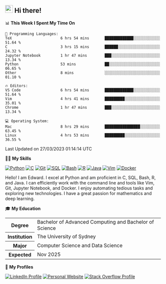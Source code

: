 ## <a href="#"><img src="https://media.giphy.com/media/hvRJCLFzcasrR4ia7z/giphy.gif" width="25px" height="25px"></a> Hi there!

<!--START_SECTION:waka-->
📊 **This Week I Spent My Time On** 

```text
💬 Programming Languages: 
TeX                      6 hrs 54 mins       █████████████░░░░░░░░░░░░   51.64 % 
C                        3 hrs 15 mins       ██████░░░░░░░░░░░░░░░░░░░   24.32 % 
Jupyter Notebook         1 hr 47 mins        ███░░░░░░░░░░░░░░░░░░░░░░   13.34 % 
Python                   53 mins             ██░░░░░░░░░░░░░░░░░░░░░░░   06.65 % 
Other                    8 mins              ░░░░░░░░░░░░░░░░░░░░░░░░░   01.10 % 

🔥 Editors: 
VS Code                  6 hrs 54 mins       █████████████░░░░░░░░░░░░   51.64 % 
Vim                      4 hrs 41 mins       █████████░░░░░░░░░░░░░░░░   35.01 % 
Chrome                   1 hr 47 mins        ███░░░░░░░░░░░░░░░░░░░░░░   13.34 % 

💻 Operating System: 
Mac                      8 hrs 29 mins       ████████████████░░░░░░░░░   63.45 % 
Linux                    4 hrs 53 mins       █████████░░░░░░░░░░░░░░░░   36.55 % 
```


 Last Updated on 27/03/2023 01:14:14 UTC
<!--END_SECTION:waka-->

💪🏻 **My Skills**

[![Python](https://img.shields.io/badge/-Python-yellow?style=flat-square&logo=Python)](#)
[![C     ](https://img.shields.io/badge/-C-blue?style=flat-square&logo=C)](#)
[![Git   ](https://img.shields.io/badge/-Git-grey?style=flat-square&logo=Git)](#)
[![SQL   ](https://img.shields.io/badge/-SQL-grey?style=flat-square&logo=SQLite)](#)
[![Bash  ](https://img.shields.io/badge/-Bash-grey?style=flat-square&logo=GNU-Bash)](#)
[![R     ](https://img.shields.io/badge/-R-grey?style=flat-square&logo=R)](#)
[![Java  ](https://img.shields.io/badge/-Java-grey?style=flat-square&logo=OpenJDK)](#)
[![Vim   ](https://img.shields.io/badge/-Vim-grey?style=flat-square&logo=Vim)](#)
[![Docker](https://img.shields.io/badge/-Docker-grey?style=flat-square&logo=Docker)](#)

Hello! I am Edward. I excel at Python and am proficient in C, SQL, Bash, R, and
Java. I can efficiently work with the command line and tools like Vim, Git,
Jupyter Notebook, and Docker. I enjoy automating tedious tasks and exploring new
technologies. I have a great passion for mathematics and deep learning.

🎓 **My Education**

<table>
<tr>
    <th>Degree</th>
    <td>Bachelor of Advanced Computing and Bachelor of Science</td>
</tr>
<tr>
    <th>Institution</th>
    <td>The University of Sydney</td>
</tr>
<tr>
    <th>Major</th>
    <td>Computer Science and Data Science</td>
</tr>
<tr>
    <th>Expected</th>
    <td>Nov 2025</td>
</tr>
</table>

🔗 **My Profiles**

[![LinkedIn Profile](https://img.shields.io/badge/-LinkedIn-blue?style=social&logo=LinkedIn)](https://www.linkedin.com/in/edward-ji)
[![Personal Website](https://img.shields.io/badge/-Personal%20Website-blue?style=social&logo=Bootstrap)](https://edwardji.dev)
[![Stack Overflow Profile](https://img.shields.io/badge/-Stack%20Overflow-blue?style=social&logo=StackOverflow)](https://stackoverflow.com/users/11658924)
